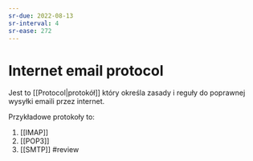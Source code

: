 ```yaml
---
sr-due: 2022-08-13
sr-interval: 4
sr-ease: 272
---
```


# Internet email protocol
Jest to [[Protocol|protokół]] który określa zasady i reguły do poprawnej wysyłki emaili przez internet.

Przykładowe protokoły to:
1. [[IMAP]]
2. [[POP3]]
3. [[SMTP]]
#review